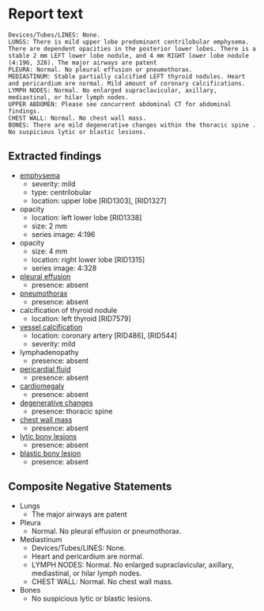 # Report text

```text
Devices/Tubes/LINES: None.
LUNGS: There is mild upper lobe predominant centrilobular emphysema. There are dependent opacities in the posterior lower lobes. There is a stable 2 mm LEFT lower lobe nodule, and 4 mm RIGHT lower lobe nodule (4:196, 328). The major airways are patent
PLEURA: Normal. No pleural effusion or pneumothorax.
MEDIASTINUM: Stable partially calcified LEFT thyroid nodules. Heart and pericardium are normal. Mild amount of coronary calcifications.
LYMPH NODES: Normal. No enlarged supraclavicular, axillary, mediastinal, or hilar lymph nodes.
UPPER ABDOMEN: Please see concurrent abdominal CT for abdominal findings.
CHEST WALL: Normal. No chest wall mass.
BONES: There are mild degenerative changes within the thoracic spine . No suspicious lytic or blastic lesions.
```

## Extracted findings

- [emphysema](../../definitions/hood/emphysema.json)
  - severity: mild
  - type: centrilobular
  - location: upper lobe \[RID1303\], \[RID1327\]
- opacity
  - location: left lower lobe \[RID1338\]
  - size: 2 mm
  - series image: 4:196
- opacity
  - size: 4 mm
  - location: right lower lobe \[RID1315\]
  - series image: 4:328
- [pleural effusion](../../definitions/hood/pleural-effusion.json)
  - presence: absent
- [pneumothorax](../../definitions/hood/pneumothorax.md)
  - presence: absent
- calcification of thyroid nodule
  - location: left thyroid \[RID7579\]
- [vessel calcification](../../definitions/nuance/coronary_artery_calcification.json)
  - location: coronary artery \[RID486\], \[RID544\]
  - severity: mild
- lymphadenopathy
  - presence: absent
- [pericardial fluid](../../definitions/hood/pericardial-effusion.md)
  - presence: absent
- [cardiomegaly](../../definitions/upmedic/Cardiomegaly.cde.md)
  - presence: absent
- [degenerative changes](../../definitions/nuance/thoracic_spine_degenerative_changes.json)
  - presence: thoracic spine
- [chest wall mass](../../definitions/hood/chest-wall.json)  
  - presence: absent
- [lytic bony lesions](../../definitions/hood/lytic-lesion.md)
  - presence: absent
- [blastic bony lesion](../../definitions/hood/sclerotic-lesion.md)
  - presence: absent

## Composite Negative Statements

- Lungs
  - The major airways are patent
- Pleura
  - Normal. No pleural effusion or pneumothorax.
- Mediastinum
  - Devices/Tubes/LINES: None.
  - Heart and pericardium are normal.
  - LYMPH NODES: Normal. No enlarged supraclavicular, axillary, mediastinal, or hilar lymph nodes.
  - CHEST WALL: Normal. No chest wall mass.
- Bones
  - No suspicious lytic or blastic lesions.
  